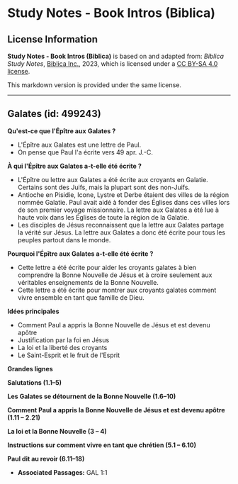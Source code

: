 # Study Notes - Book Intros (Biblica)

## License Information

**Study Notes - Book Intros (Biblica)** is based on and adapted from: _Biblica Study Notes_, [Biblica Inc.](https://www.biblica.com/), 2023, which is licensed under a [CC BY-SA 4.0 license](https://creativecommons.org/licenses/by-sa/4.0/legalcode.en).

This markdown version is provided under the same license.



--------------------------------

## Galates (id: 499243)

**Qu'est\-ce que l'Épître aux** **Galates ?**

* L'Épître aux Galates est une lettre de Paul.
* On pense que Paul l'a écrite vers 49 apr. J.\-C.

**À qui l'Épître aux Galates a\-t\-elle été écrite ?**

* L'Épître ou lettre aux Galates a été écrite aux croyants en Galatie. Certains sont des Juifs, mais la plupart sont des non\-Juifs.
* Antioche en Pisidie, Icone, Lystre et Derbe étaient des villes de la région nommée Galatie. Paul avait aidé à fonder des Églises dans ces villes lors de son premier voyage missionnaire. La lettre aux Galates a été lue à haute voix dans les Églises de toute la région de la Galatie.
* Les disciples de Jésus reconnaissent que la lettre aux Galates partage la vérité sur Jésus. La lettre aux Galates a donc été écrite pour tous les peuples partout dans le monde.

**Pourquoi l'Épître aux Galates a\-t\-elle été écrite ?**

* Cette lettre a été écrite pour aider les croyants galates à bien comprendre la Bonne Nouvelle de Jésus et à croire seulement aux véritables enseignements de la Bonne Nouvelle.
* Cette lettre a été écrite pour montrer aux croyants galates comment vivre ensemble en tant que famille de Dieu.

**Idées principales**

* Comment Paul a appris la Bonne Nouvelle de Jésus et est devenu apôtre
* Justification par la foi en Jésus
* La loi et la liberté des croyants
* Le Saint\-Esprit et le fruit de l'Esprit

**Grandes lignes**

**Salutations (1\.1–5\)**

**Les Galates se détournent de la Bonne Nouvelle (1\.6–10\)**

**Comment Paul a appris la Bonne Nouvelle de Jésus et est devenu apôtre (1\.11 – 2\.21\)**

**La loi et la Bonne Nouvelle (3 – 4\)**

**Instructions sur comment vivre en tant que chrétien (5\.1 – 6\.10\)**

**Paul dit au revoir (6\.11–18\)**

* **Associated Passages:** GAL 1:1

